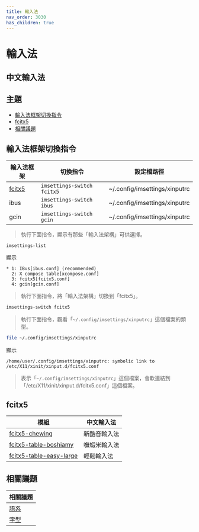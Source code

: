 ```yaml
---
title: 輸入法
nav_order: 3030
has_children: true
---
```



# 輸入法


## 中文輸入法


## 主題

* [輸入法框架切換指令](#輸入法框架切換指令)
* [fcitx5](#fcitx5)
* [相關議題](#相關議題)




## 輸入法框架切換指令

| 輸入法框架 | 切換指令 | 設定檔路徑 |
| --- | --- | --- |
| [fcitx5](#fcitx5) | `imsettings-switch fcitx5` | ~/.config/imsettings/xinputrc |
| ibus | `imsettings-switch ibus` | ~/.config/imsettings/xinputrc |
| gcin | `imsettings-switch gcin` | ~/.config/imsettings/xinputrc |

> 執行下面指令，顯示有那些「輸入法架構」可供選擇。

``` sh
imsettings-list
```

顯示

```
* 1: IBus[ibus.conf] (recommended)
  2: X compose table[xcompose.conf]
  3: fcitx5[fcitx5.conf]
  4: gcin[gcin.conf]
```

> 執行下面指令，將「輸入法架構」切換到「fcitx5」。

``` sh
imsettings-switch fcitx5
```

> 執行下面指令，觀看「`~/.config/imsettings/xinputrc`」這個檔案的類型。

``` sh
file ~/.config/imsettings/xinputrc
```

顯示

```
/home/user/.config/imsettings/xinputrc: symbolic link to /etc/X11/xinit/xinput.d/fcitx5.conf
```

> 表示「`~/.config/imsettings/xinputrc`」這個檔案，會軟連結到「/etc/X11/xinit/xinput.d/fcitx5.conf」這個檔案。




## fcitx5

| 模組 | 中文輸入法 |
| --- | --- |
| [fcitx5-chewing](https://samwhelp.github.io/note-about-ultramarine-lxqt/read/subject/input-method/fcitx5/module/fcitx5-chewing.html) | 新酷音輸入法 |
| [fcitx5-table-boshiamy](https://samwhelp.github.io/note-about-ultramarine-lxqt/read/subject/input-method/fcitx5/table/fcitx5-table-boshiamy.html) | 嘸蝦米輸入法 |
| [fcitx5-table-easy-large](https://samwhelp.github.io/note-about-ultramarine-lxqt/read/subject/input-method/fcitx5/table/fcitx5-table-easy-large.html) | 輕鬆輸入法 |




## 相關議題

| 相關議題 |
| --- |
| [語系](https://samwhelp.github.io/note-about-ultramarine-lxqt/read/subject/locale.html) |
| [字型](https://samwhelp.github.io/note-about-ultramarine-lxqt/read/subject/font.html) |
